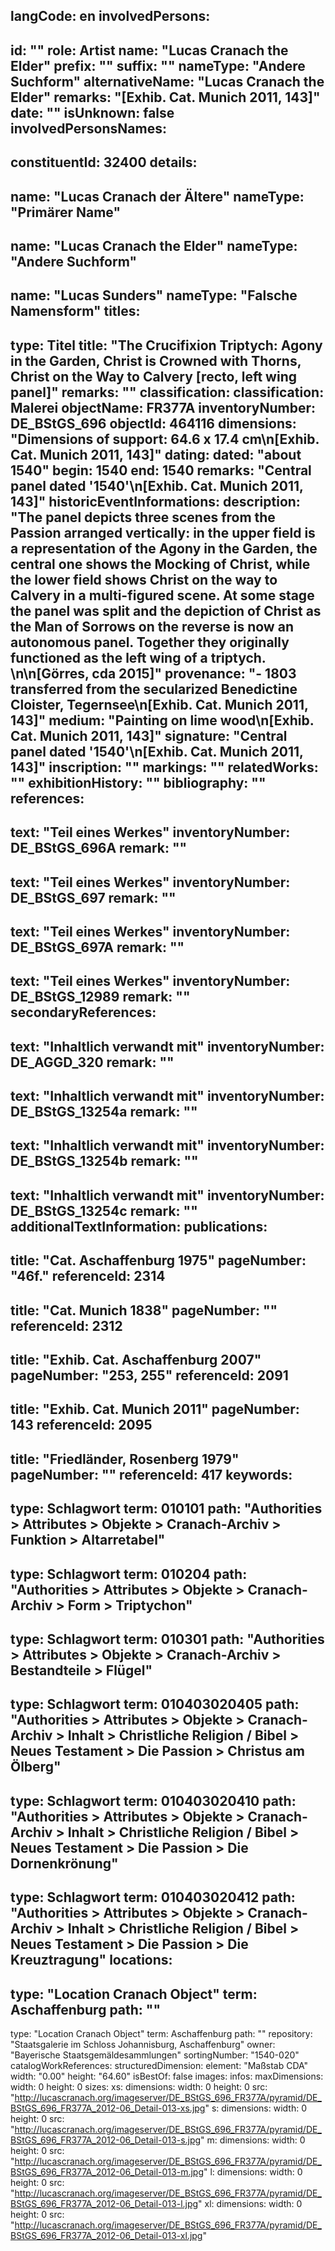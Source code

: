langCode: en
involvedPersons: 
 - 
   id: ""
  role: Artist
  name: "Lucas Cranach the Elder"
  prefix: ""
  suffix: ""
  nameType: "Andere Suchform"
  alternativeName: "Lucas Cranach the Elder"
  remarks: "[Exhib. Cat. Munich 2011, 143]"
  date: ""
  isUnknown: false
involvedPersonsNames: 
 - 
   constituentId: 32400
  details: 
   - 
   name: "Lucas Cranach der Ältere"
    nameType: "Primärer Name"
   - 
   name: "Lucas Cranach the Elder"
    nameType: "Andere Suchform"
   - 
   name: "Lucas Sunders"
    nameType: "Falsche Namensform"
titles: 
 - 
   type: Titel
  title: "The Crucifixion Triptych: Agony in the Garden, Christ is Crowned with Thorns, Christ on the Way to Calvery [recto, left wing panel]"
  remarks: ""
classification: 
 classification: Malerei
objectName: FR377A
inventoryNumber: DE_BStGS_696
objectId: 464116
dimensions: "Dimensions of support: 64.6 x 17.4 cm\n[Exhib. Cat. Munich 2011, 143]"
dating: 
 dated: "about 1540"
 begin: 1540
 end: 1540
 remarks: "Central panel dated '1540'\n[Exhib. Cat. Munich 2011, 143]"
 historicEventInformations: 
description: "The panel depicts three scenes from the Passion arranged vertically: in the upper field is a representation of the Agony in the Garden, the central one shows the Mocking of Christ, while the lower field shows Christ on the way to Calvery in a  multi-figured scene. At some stage the panel was split and the depiction of Christ as the Man of Sorrows on the reverse is now an autonomous panel. Together they originally functioned as the left wing of a triptych. \n\n[Görres, cda 2015]"
provenance: "- 1803 transferred from the secularized Benedictine Cloister, Tegernsee\n[Exhib. Cat. Munich 2011, 143]"
medium: "Painting on lime wood\n[Exhib. Cat. Munich 2011, 143]"
signature: "Central panel dated '1540'\n[Exhib. Cat. Munich 2011, 143]"
inscription: ""
markings: ""
relatedWorks: ""
exhibitionHistory: ""
bibliography: ""
references: 
 - 
   text: "Teil eines Werkes"
  inventoryNumber: DE_BStGS_696A
  remark: ""
 - 
   text: "Teil eines Werkes"
  inventoryNumber: DE_BStGS_697
  remark: ""
 - 
   text: "Teil eines Werkes"
  inventoryNumber: DE_BStGS_697A
  remark: ""
 - 
   text: "Teil eines Werkes"
  inventoryNumber: DE_BStGS_12989
  remark: ""
secondaryReferences: 
 - 
   text: "Inhaltlich verwandt mit"
  inventoryNumber: DE_AGGD_320
  remark: ""
 - 
   text: "Inhaltlich verwandt mit"
  inventoryNumber: DE_BStGS_13254a
  remark: ""
 - 
   text: "Inhaltlich verwandt mit"
  inventoryNumber: DE_BStGS_13254b
  remark: ""
 - 
   text: "Inhaltlich verwandt mit"
  inventoryNumber: DE_BStGS_13254c
  remark: ""
additionalTextInformation: 
publications: 
 - 
   title: "Cat. Aschaffenburg 1975"
  pageNumber: "46f."
  referenceId: 2314
 - 
   title: "Cat. Munich 1838"
  pageNumber: ""
  referenceId: 2312
 - 
   title: "Exhib. Cat. Aschaffenburg 2007"
  pageNumber: "253, 255"
  referenceId: 2091
 - 
   title: "Exhib. Cat. Munich 2011"
  pageNumber: 143
  referenceId: 2095
 - 
   title: "Friedländer, Rosenberg 1979"
  pageNumber: ""
  referenceId: 417
keywords: 
 - 
   type: Schlagwort
  term: 010101
  path: "Authorities > Attributes > Objekte > Cranach-Archiv > Funktion > Altarretabel"
 - 
   type: Schlagwort
  term: 010204
  path: "Authorities > Attributes > Objekte > Cranach-Archiv > Form > Triptychon"
 - 
   type: Schlagwort
  term: 010301
  path: "Authorities > Attributes > Objekte > Cranach-Archiv > Bestandteile > Flügel"
 - 
   type: Schlagwort
  term: 010403020405
  path: "Authorities > Attributes > Objekte > Cranach-Archiv > Inhalt > Christliche Religion / Bibel > Neues Testament > Die Passion > Christus am Ölberg"
 - 
   type: Schlagwort
  term: 010403020410
  path: "Authorities > Attributes > Objekte > Cranach-Archiv > Inhalt > Christliche Religion / Bibel > Neues Testament > Die Passion > Die Dornenkrönung"
 - 
   type: Schlagwort
  term: 010403020412
  path: "Authorities > Attributes > Objekte > Cranach-Archiv > Inhalt > Christliche Religion / Bibel > Neues Testament > Die Passion > Die Kreuztragung"
locations: 
 - 
   type: "Location Cranach Object"
  term: Aschaffenburg
  path: ""
 - 
   type: "Location Cranach Object"
  term: Aschaffenburg
  path: ""
repository: "Staatsgalerie im Schloss Johannisburg, Aschaffenburg"
owner: "Bayerische Staatsgemäldesammlungen"
sortingNumber: "1540-020"
catalogWorkReferences: 
structuredDimension: 
 element: "Maßstab CDA"
 width: "0.00"
 height: "64.60"
isBestOf: false
images: 
 infos: 
  maxDimensions: 
   width: 0
   height: 0
 sizes: 
  xs: 
   dimensions: 
    width: 0
    height: 0
   src: "http://lucascranach.org/imageserver/DE_BStGS_696_FR377A/pyramid/DE_BStGS_696_FR377A_2012-06_Detail-013-xs.jpg"
  s: 
   dimensions: 
    width: 0
    height: 0
   src: "http://lucascranach.org/imageserver/DE_BStGS_696_FR377A/pyramid/DE_BStGS_696_FR377A_2012-06_Detail-013-s.jpg"
  m: 
   dimensions: 
    width: 0
    height: 0
   src: "http://lucascranach.org/imageserver/DE_BStGS_696_FR377A/pyramid/DE_BStGS_696_FR377A_2012-06_Detail-013-m.jpg"
  l: 
   dimensions: 
    width: 0
    height: 0
   src: "http://lucascranach.org/imageserver/DE_BStGS_696_FR377A/pyramid/DE_BStGS_696_FR377A_2012-06_Detail-013-l.jpg"
  xl: 
   dimensions: 
    width: 0
    height: 0
   src: "http://lucascranach.org/imageserver/DE_BStGS_696_FR377A/pyramid/DE_BStGS_696_FR377A_2012-06_Detail-013-xl.jpg"